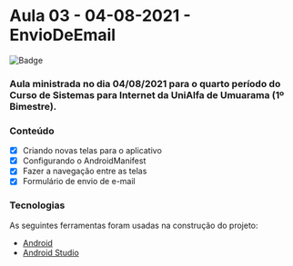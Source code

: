 # Aula 03 - 04-08-2021 - EnvioDeEmail

![Badge](https://img.shields.io/badge/Marcos%20Dias%20Vendramini-Android-green)

### Aula ministrada no dia 04/08/2021 para o quarto período do Curso de Sistemas para Internet da UniAlfa de Umuarama (1º Bimestre).

### Conteúdo

- [x] Criando novas telas para o aplicativo
- [x] Configurando o AndroidManifest
- [x] Fazer a navegação entre as telas
- [x] Formulário de envio de e-mail

### Tecnologias

As seguintes ferramentas foram usadas na construção do projeto:

- [Android](https://developer.android.com/)
- [Android Studio](https://developer.android.com/studio)
